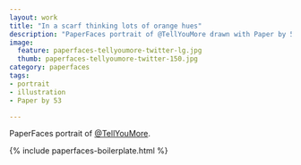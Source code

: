 ```yaml
---
layout: work
title: "In a scarf thinking lots of orange hues"
description: "PaperFaces portrait of @TellYouMore drawn with Paper by 53 on an iPad."
image: 
  feature: paperfaces-tellyoumore-twitter-lg.jpg
  thumb: paperfaces-tellyoumore-twitter-150.jpg
category: paperfaces
tags: 
- portrait
- illustration
- Paper by 53

---
```


PaperFaces portrait of [@TellYouMore](http://twitter.com/TellYouMore).

{% include paperfaces-boilerplate.html %}